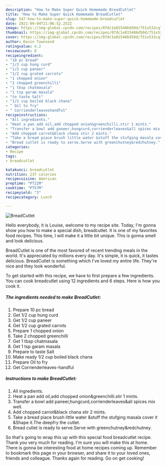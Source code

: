 ```yaml
---
description: "How to Make Super Quick Homemade BreadCutlet"
title: "How to Make Super Quick Homemade BreadCutlet"
slug: 547-how-to-make-super-quick-homemade-breadcutlet
date: 2021-09-04T21:06:52.252Z
image: https://img-global.cpcdn.com/recipes/07dc1e815486d50d/751x532cq70/breadcutlet-recipe-main-photo.jpg
thumbnail: https://img-global.cpcdn.com/recipes/07dc1e815486d50d/751x532cq70/breadcutlet-recipe-main-photo.jpg
cover: https://img-global.cpcdn.com/recipes/07dc1e815486d50d/751x532cq70/breadcutlet-recipe-main-photo.jpg
author: Kevin Townsend
ratingvalue: 4.2
reviewcount: 8
recipeingredient:
- "10 pc bread"
- "1/2 cup hung curd"
- "1/2 cup paneer"
- "1/2 cup grated carrots"
- "1 chopped onion"
- "2 chopped greenchilli"
- "1 tbsp chatmasala"
- "1 tsp garam masala"
- "to taste Salt"
- "1/2 cup boiled black chana"
- " Oil to fry"
- " Corrienderleaveshandful"
recipeinstructions:
- "All ingredients."
- "Heat a pan add oil,add chopped onion&greenchilli.stir 1 mints."
- "Transfer a bowl add paneer,hungcurd,corrienderleaves&all spices mix well."
- "Add chopped carrot&black chana stir 2 mints."
- "Take a bread piace brush little water &stuff the stufging masala cover it &Shape it.The deepfry the cutlet."
- "Bread cutlet is ready to serve.Serve with greenchutney&redchutney."
categories:
- Recipe
tags:
- breadcutlet

katakunci: breadcutlet 
nutrition: 237 calories
recipecuisine: American
preptime: "PT22M"
cooktime: "PT57M"
recipeyield: "3"
recipecategory: Lunch

---
```



![BreadCutlet](https://img-global.cpcdn.com/recipes/07dc1e815486d50d/751x532cq70/breadcutlet-recipe-main-photo.jpg)

Hello everybody, it is Louise, welcome to my recipe site. Today, I'm gonna show you how to make a special dish, breadcutlet. It is one of my favorites food recipes. This time, I will make it a little bit unique. This is gonna smell and look delicious.

BreadCutlet is one of the most favored of recent trending meals in the world. It's appreciated by millions every day. It's simple, it is quick, it tastes delicious. BreadCutlet is something which I've loved my entire life. They're nice and they look wonderful.




To get started with this recipe, we have to first prepare a few ingredients. You can cook breadcutlet using 12 ingredients and 6 steps. Here is how you cook it.

<!--inarticleads1-->

##### The ingredients needed to make BreadCutlet:

1. Prepare 10 pc bread
1. Get 1/2 cup hung curd
1. Get 1/2 cup paneer
1. Get 1/2 cup grated carrots
1. Prepare 1 chopped onion
1. Take 2 chopped greenchilli
1. Get 1 tbsp chatmasala
1. Get 1 tsp garam masala
1. Prepare to taste Salt
1. Make ready 1/2 cup boiled black chana
1. Prepare  Oil to fry
1. Get  Corrienderleaves-handful




<!--inarticleads2-->

##### Instructions to make BreadCutlet:

1. All ingredients.
1. Heat a pan add oil,add chopped onion&greenchilli.stir 1 mints.
1. Transfer a bowl add paneer,hungcurd,corrienderleaves&all spices mix well.
1. Add chopped carrot&black chana stir 2 mints.
1. Take a bread piace brush little water &stuff the stufging masala cover it &Shape it.The deepfry the cutlet.
1. Bread cutlet is ready to serve.Serve with greenchutney&redchutney.




So that's going to wrap this up with this special food breadcutlet recipe. Thank you very much for reading. I'm sure you will make this at home. There is gonna be interesting food at home recipes coming up. Remember to bookmark this page in your browser, and share it to your loved ones, friends and colleague. Thanks again for reading. Go on get cooking!
